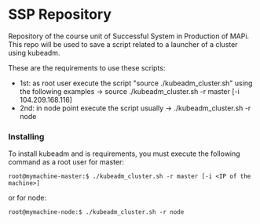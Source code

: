 SSP Repository
======

Repository of the course unit of Successful System in Production of MAPi.
This repo will be used to save a script related to a launcher of a cluster using kubeadm.

These are the requirements to use these scripts:
- 1st: as root user execute the script "source ./kubeadm_cluster.sh" using the following examples -> source ./kubeadm_cluster.sh -r master [-i 104.209.168.116]
- 2nd: in node point execute the  script usually -> ./kubeadm_cluster.sh -r node

### Installing

To install kubeadm and is requirements, you must execute the following command as a root user for master:

```
root@mymachine-master:$ ./kubeadm_cluster.sh -r master [-i <IP of the machine>]
```

or for node:

```
root@mymachine-node:$ ./kubeadm_cluster.sh -r node
```

